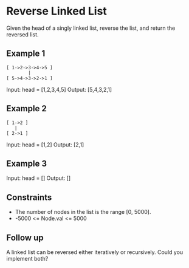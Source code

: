 # Reverse Linked List

Given the head of a singly linked list, reverse the list, and return the reversed list.

## Example 1

```
[ 1->2->3->4->5 ]
		|
[ 5->4->3->2->1 ]
```

Input: head = [1,2,3,4,5]
Output: [5,4,3,2,1]

## Example 2

```
[ 1->2 ]
   |
[ 2->1 ]
```

Input: head = [1,2]
Output: [2,1]

## Example 3

Input: head = []
Output: []

## Constraints

- The number of nodes in the list is the range [0, 5000].
- -5000 <= Node.val <= 5000

## Follow up

A linked list can be reversed either iteratively or recursively. Could you implement both?

